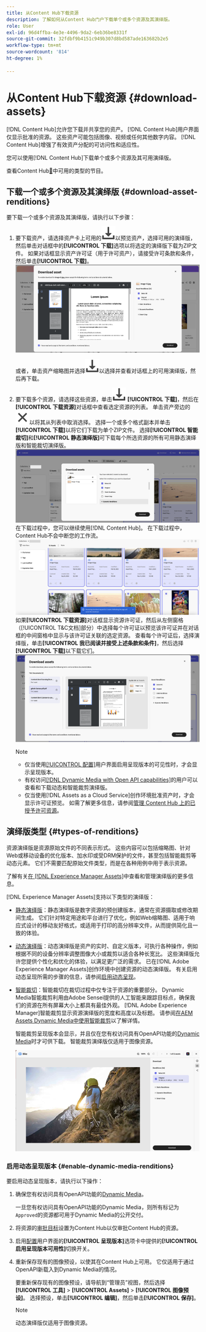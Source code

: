 ```yaml
---
title: 从Content Hub下载资源
description: 了解如何从Content Hub门户下载单个或多个资源及其演绎版。
role: User
exl-id: 96d4ffba-4e3e-4496-9da2-6eb36be8331f
source-git-commit: 32fdbf9b4151c949b307d8bd587ade163682b2e5
workflow-type: tm+mt
source-wordcount: '814'
ht-degree: 1%

---
```


# 从Content Hub下载资源 {#download-assets}

[!DNL Content Hub]允许您下载并共享您的资产。 [!DNL Content Hub]用户界面仅显示批准的资源。 这些资产可能包括图像、视频或任何其他数字内容。 [!DNL Content Hub]增强了有效资产分配的可访问性和适应性。

您可以使用[!DNL Content Hub]下载单个或多个资源及其可用演绎版。

查看Content Hub[&#128279;](#types-of-renditions)中可用的类型的节目。

## 下载一个或多个资源及其演绎版 {#download-asset-renditions}

要下载一个或多个资源及其演绎版，请执行以下步骤：

1. 要下载资产，请选择资产卡上可用的![下载](/help/assets/assets/download-icon.svg)以预览资产，选择可用的演绎版，然后单击对话框中的&#x200B;**[!UICONTROL 下载]**&#x200B;选项以将选定的演绎版下载为ZIP文件。 如果对话框显示资产许可证（用于许可资产），请接受许可条款和条件，然后单击&#x200B;**[!UICONTROL 下载]**。
   ![](/help/assets/assets/download-an-asset-CH-from-asset-card.png)

   或者，单击资产缩略图并选择![下载](/help/assets/assets/download-icon.svg)以选择并查看对话框上的可用演绎版，然后再下载。

1. 要下载多个资源，请选择这些资源，单击![下载](/help/assets/assets/download-icon.svg) **[!UICONTROL 下载]**，然后在&#x200B;**[!UICONTROL 下载资源]**&#x200B;对话框中查看选定资源的列表。 单击资产旁边的![取消选择](/help/assets/assets/Close.svg)以将其从列表中取消选择。 选择一个或多个格式副本并单击&#x200B;**[!UICONTROL 下载]**&#x200B;以将它们下载为单个ZIP文件。 选择&#x200B;**[!UICONTROL 智能裁切]**&#x200B;和&#x200B;**[!UICONTROL 静态演绎版]**&#x200B;可下载每个所选资源的所有可用静态演绎版和智能裁切演绎版。
   ![下载多个资源](/help/assets/assets/download-multiple-assets-CH.png)
在下载过程中，您可以继续使用[!DNL Content Hub]。 在下载过程中，Content Hub不会中断您的工作流。
   ![下载多个资源](/help/assets/assets/download-assets-notification-ch.png)
如果&#x200B;**[!UICONTROL 下载资源]**&#x200B;对话框显示资源许可证，然后从左侧窗格（[!UICONTROL T&amp;C文档]部分）中选择每个许可证以预览该许可证并在对话框的中间窗格中显示与该许可证关联的选定资源。 查看每个许可证后，选择演绎版，单击&#x200B;**[!UICONTROL 我已阅读并接受上述条款和条件]**，然后选择&#x200B;**[!UICONTROL 下载]**&#x200B;以下载它们。
   ![下载多个资源](/help/assets/assets/download-multiple-licensed-assets-CH.png)

   >[!NOTE]
   >
   >* 仅当使用[[!UICONTROL 配置]](/help/assets/configure-content-hub-ui-options.md#renditions-content-hub)用户界面启用呈现版本的可见性时，才会显示呈现版本。
   >* 有权访问[[!DNL Dynamic Media with Open API capabilities]](/help/assets/dynamic-media-open-apis-overview.md)的用户可以查看和下载动态和智能裁剪演绎版。
   >* 仅当使用[!DNL Assets as a Cloud Service]创作环境批准资产时，才会显示许可证预览。 如需了解更多信息，请参阅[管理 Content Hub 上的已授予许可资源](/help/assets/manage-licensed-assets-on-content-hub.md)。

<!--

## Download an asset and its renditions {#download-asset-renditions} 

To download an asset and its renditions, execute the following steps: 

1. Click the asset to view its properties.

1. Click ![download](/help/assets/assets/download-icon.svg) to see the list of available asset renditions in the **[!UICONTROL Download]** panel.

   >[!NOTE]
   >
   >* The renditions display only if their visibility is enabled using the [Configuration](/help/assets/configure-content-hub-ui-options.md#renditions-content-hub) User Interface.
   >* You can download all [static, dynamic, and smart crop renditions](#types-of-renditions) while downloading an asset.

1. Select one or more renditions and click **[!UICONTROL Download]** to download the selected renditions as a zip file. 
While downloading a licensed asset, select **[!UICONTROL I have read and accepted the terms & conditions mentioned above]** before clicking **[!UICONTROL Download]**. You can also click **[!UICONTROL terms & conditions]** to view the asset license. The preview of the license displays only if the asset is approved using Assets as a Cloud Service authoring environment. For more information, see [Manage licensed assets on Content Hub](/help/assets/manage-licensed-assets-on-content-hub.md).

   ![Download single asset renditions](/help/assets/assets/download-single-asset-renditions.png)


If you are downloading a licensed asset, select **[!UICONTROL I have read and accepted the terms & conditions mentioned above]** and then click **[!UICONTROL Download]**. You can also click **[!UICONTROL terms & conditions]** to view the asset license. The preview of the license displays only if the asset is approved using Assets as a Cloud Service authoring environment. For more information, see [Manage licensed assets on Content Hub](/help/assets/manage-licensed-assets-on-content-hub.md).

>[!NOTE]
>
> The users with access to [Dynamic Media with Open API capabilities](/help/assets/dynamic-media-open-apis-overview.md) can view and download dynamic and smart crop renditions.

## Download multiple assets and their renditions {#download-multiple-assets-renditions} 

To download multiple assets and their renditions, execute the following steps: 

1. Select the assets and click ![download](/help/assets/assets/download-icon.svg) **[!UICONTROL Download]**. The [!UICONTROL Download assets] screen displays listing all the selected assets. 
1. Click **[!UICONTROL Download]** to select from the various download options to begin download:

    * **Download [!UICONTROL Originals]**: Select this option to download the selected assets in the original form.
    * **Download [!UICONTROL Static Renditions only]**: Select this option to download all available static renditions of assets except the original assets.
    * **Download [!UICONTROL Originals & Static Renditions]**: Select this option to download both original and static renditions of the selected assets. 

      ![Download multiple renditions](/help/assets/assets/download-multiple-renditions.png)

      >[!NOTE]
      >
      >* The renditions display only if their visibility is enabled using the [Configuration](/help/assets/configure-content-hub-ui-options.md#renditions-content-hub) User Interface.
      >* You can only download [static renditions](#types-of-renditions) while downloading multiple assets.

    If any of the selected asset is a licensed asset, click the license of the asset in left pane to see its preview, which enables you to select **[!UICONTROL I have read and accepted the terms & conditions mentioned above]** and then click **[!UICONTROL Download]**. The preview of the license displays only if the asset is approved using Assets as a Cloud Service authoring environment. For more information, see [Manage licensed assets on Content Hub](/help/assets/manage-licensed-assets-on-content-hub.md).

    <!--![download-multiple-license](/help/assets/assets/download-multiple-license.png)-->

<!--1. On the Content Hub homepage, select the asset and click **Download**. The **Download assets** dialog box displays a license or list of licenses associated with the selected assets in the left pane. 
1. Click a license in the left pane to see its PDF in the middle pane and the associated assets with it in the right pane. The license PDF preview is displayed only if the license is approved in your Assets as a Cloud Service environment. [Approve the license PDFs](/help/assets/approve-assets-content-hub.md) of the selected assets to see their previews.
1. Optional: Click ![remove-icon](/help/assets/assets/remove-icon.svg) to remove a license from the dialog box.
1. Select **I have read and accept all the terms and conditions mentioned above.** 
1. Click **Download** to download the selected assets.-->

<!---This dialog box displays the list of licenses associated with the selected assets in the left pane. Select a license to preview its terms and conditions (in pdf format) in the middle pane and the preview of the associated assets to the license in the right. Reviewed licenses are highlighted in light blue.


The dialog box that displays depends on whether the download list includes expired assets or only non-expired assets. <br/>
**Download expired assets dialog box:** This dialog box displays the expired assets' preview along with their expiry date in the left pane. The expired assets' count out of total selected displays in the right pane. Click **Proceed with all assets** to download expired assets with other assets (if present). The Download assets dialog box displays. See the [Download assets dialog box](#Download-asset-dialog-box) to proceed further.
    
    >[!NOTE]
    >
    >[Enable the download option for expired assets](/help/assets/configure-content-hub-ui-options.md#expired-assets-content-hub) to download them. Only expired assets that have enabled downloading are available for download.

   <a id="Download-asset-dialog-box"></a> **Download assets dialog box:** This dialog box displays the list of licenses associated with the selected assets in the left pane. Select a license to preview its terms and conditions (in pdf format) in the middle pane and the associated assets' preview and their count in the right pane. Reviewed licenses are highlighted in light blue.

    >[!NOTE]
    >
    > The **Download Asset dialog box** previews licensing terms and conditions only for approved licenses. [Approve the assets' licenses](/help/assets/approve-assets-content-hub.md) before downloading them to preview their licensing terms in the **Download Asset dialog box**.

1. Click  ![remove-icon](/help/assets/assets/remove-icon.svg) to remove a license from the download dialog box. 

1. Accept the terms and conditions and then click **Download** to download assets associated with the available licenses in the left pane.-->
<!--![download-multiple-license](/help/assets/assets/download-multiple-license.png)-->

<!---
### Download non-licensed Assets {#download-non-licensed-assets}

 To download non-licensed assets, select the assets and click ![download](/help/assets/assets/download-icon.svg) from the top rail.-->

## 演绎版类型 {#types-of-renditions}

资源演绎版是资源原始文件的不同表示形式。 这些内容可以包括缩略图、针对Web或移动设备的优化版本、加水印或受DRM保护的文件，甚至包括智能裁剪等动态元素。 它们不需要匹配原始文件类型，而是在各种用例中用于表示资源。

了解有关[在 [!DNL Experience Manager Assets]](/help/assets/renditions.md)中查看和管理演绎版的更多信息。

[!DNL Experience Manager Assets]支持以下类型的演绎版：

* [静态演绎版](/help/assets/renditions.md#static-renditions)：静态演绎版是数字资源的预创建版本，通常在资源摄取或修改期间生成。 它们针对特定用途和平台进行了优化，例如Web缩略图、适用于响应式设计的移动友好格式，或适用于打印的高分辨率文件，从而提供简化且一致的体验。

* [动态演绎版](/help/assets/renditions.md#dynamic-renditions)：动态演绎版是资产的实时、自定义版本，可执行各种操作，例如根据不同的设备分辨率调整图像大小或裁剪以适合各种长宽比。 这些演绎版允许您提供个性化和优化的体验，以满足更广泛的需求。 已在[!DNL Adobe Experience Manager Assets]创作环境中创建资源的动态演绎版。 有关启用动态呈现所需的步骤的信息，请参阅[启用动态呈现](#enable-dynamic-media-renditions)。

* [智能裁切](/help/assets/dynamic-media/image-profiles.md#creating-image-profiles)：智能裁切在裁切过程中仅专注于资源的重要部分。 Dynamic Media智能裁剪利用由Adobe Sensei提供的人工智能来跟踪目标点，确保我们的资源在所有屏幕大小上都具有最佳外观。 [!DNL Adobe Experience Manager]智能裁剪显示资源演绎版的宽度和高度以及标题。 请参阅[在AEM Assets Dynamic Media中使用智能裁剪](https://experienceleague.adobe.com/zh-hans/docs/experience-manager-learn/assets/dynamic-media/images/smart-crop-feature-video-use)以了解详情。

  智能裁剪呈现版本会显示，并且仅在您有权访问具有OpenAPI功能的[Dynamic Media](/help/assets/dynamic-media-open-apis-overview.md)时才可供下载。 智能裁剪演绎版仅适用于图像资源。

  ![节目类型](/help/assets/assets/renditions-types.png)

### 启用动态呈现版本 {#enable-dynamic-media-renditions}

要启用动态呈现版本，请执行以下操作：

1. 确保您有权访问具有OpenAPI功能的[Dynamic Media](/help/assets/dynamic-media-open-apis-overview.md)。

   一旦您有权访问具有OpenAPI功能的Dynamic Media，则所有标记为`Approved`的资源都可用于Dynamic Media的公开交付。

1. 将资源的[审批目标](/help/assets/approve-assets-content-hub.md#set-approval-target)设置为Content Hub以仅审批Content Hub的资源。

1. 启用[配置](/help/assets/configure-content-hub-ui-options.md#access-configuration-options-content-hub)用户界面的&#x200B;**[!UICONTROL 呈现版本]**&#x200B;选项卡中提供的&#x200B;**[!UICONTROL 启用呈现版本可用性]**&#x200B;切换开关。

1. 重新保存现有的图像预设，以使其在Content Hub上可用。 它仅适用于通过OpenAPI新载入到Dynamic Media的情况。

   要重新保存现有的图像预设，请导航到“管理员”视图，然后选择&#x200B;**[!UICONTROL 工具]** > **[!UICONTROL Assets]** > **[!UICONTROL 图像预设]**。 选择预设，单击&#x200B;**[!UICONTROL 编辑]**，然后单击&#x200B;**[!UICONTROL 保存]**。



   >[!NOTE]
   > 
   > 动态演绎版仅适用于图像资源。



